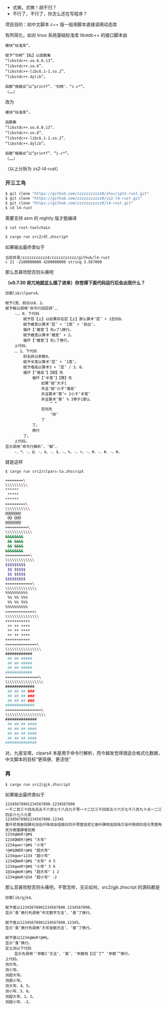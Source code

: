 + 式微，式微！胡不归？
+ 不行了，不行了，你怎么还在写程序？

项目目的：如中文脚本 c++ 版一般用脚本直接调用动态库

有所简化，如对 linux 系统基础标准库 libstdc++ 的接口脚本由

```
模块“标准库”。

赋予“句柄”【私】以函数集
“libstdc++.so.6.0.13”、
“libstdc++.so.6”、
“libstdc++-libc6.1-1.so.2”、
“libstdc++.dylib”。

函数“格输出”以“printf”、‘句柄’、“i-c*”。
（……）
```
改为

```
模块“标准库”。

函数集
“libstdc++.so.6.0.13”、
“libstdc++.so.6”、
“libstdc++-libc6.1-1.so.2”、
“libstdc++.dylib”。

函数“格输出”以“printf”、“i-c*”。
（……）
```
（以上分拆为 zs2-l4-rust）

### 开三工鸟

```bash
$ git clone "https://github.com/zzzzzzzzzzz0/zhscript2-rust.git"
$ git clone "https://github.com/zzzzzzzzzzz0/zs2-l4-rust.git"
$ git clone "https://github.com/zzzzzzzzzzz0/l4-rust.git"
$ cd l4-rust
```

需要支持 asm 的 nightly 版才能编译

```bash
$ cat rust-toolchain
```

```bash
$ cargo run src2/dl.zhscript
```

如果输出最终类似于

```
当前目录/zzzzzzzzzzz4/zzzzzzzzzzz/github/l4-rust
c 21 -2100000000 4200000000 string 3.567000
```

那么吾甚欣慰否则头痛吧

__（v0.7.30 突兀地就这么插了进来）你觉得下面代码运行后会出现什么？__

```
加载lib/clpars4。

赋予1宽、前出以6、2。
赋予解以调用‘命令行加回调’、、
	-、、0、下代码
		赋予层【上】以如果存在层【上】那么算术‘层’ + 1否则0。
		赋予檐宽以算术‘层’ + ‘1宽’ + ‘前出’。
		循环【‘檐宽’】先=了\换行。
		赋予檐宽以算术‘檐宽’ + 2。
		循环【‘檐宽’】先\了换行。
	上代码、
	、、1、下代码
		别名砖以参数0。
		赋予半宽以算术‘层’ + ‘1宽’。
		赋予墙高以算术3 + ‘层’ / 3、0。
		循环【‘墙高’】【砌】先
			循环【‘半宽’】【第】先
				如果‘砌’大于1
				并且‘砌’小于‘墙高’
				并且算术‘第’+ 2小于‘半宽’
				并且算术‘第’ % 3等于1那么
					“ ”
				否则先
					‘砖’
				了
			了。
			换行
		了。
	上代码。
显示调用‘命令行解析’、‘解’、
	-、*、-、@、-、&、-、$、-、%、-、+、-、#、-、#、-、#。
```

就是这样

```bash
$ cargo run src2/clpars-ta.zhscript

========\
\\\\\\\\\\
******
 *****
******
=========\
\\\\\\\\\\\
@@@@@@@
 @@ @@@
@@@@@@@
==========\
\\\\\\\\\\\\
&&&&&&&&
 && &&&&
 && &&&&
&&&&&&&&
===========\
\\\\\\\\\\\\\
$$$$$$$$$
 $$ $$$$$
 $$ $$$$$
$$$$$$$$$
============\
\\\\\\\\\\\\\\
%%%%%%%%%%
 %% %% %%%
 %% %% %%%
%%%%%%%%%%
=============\
\\\\\\\\\\\\\\\
+++++++++++
 ++ ++ ++++
 ++ ++ ++++
 ++ ++ ++++
+++++++++++
==============\
\\\\\\\\\\\\\\\\
############
 ## ## #####
 ## ## #####
 ## ## #####
############
===============\
\\\\\\\\\\\\\\\\\
#############
 ## ## ## ###
 ## ## ## ###
 ## ## ## ###
#############
================\
\\\\\\\\\\\\\\\\\\
##############
 ## ## ## ####
 ## ## ## ####
 ## ## ## ####
 ## ## ## ####
##############
```

对，九层宝塔，clpars4 本是用于命令行解析，而今越发觉得很适合格式化数据，中文脚本的目标“更简便、更活悦”

### 再

```bash
$ cargo run src2/gjk.zhscript
```

如果输出最终类似于

```
12345678901234567890.1234567890
一千二百三十四兆兆五千六百七十八兆九千零一十二亿三千四百五十六万七千八百九十点一二三四五六七八九零
12345678901234567890.12345
壹仟贰佰叁拾肆兆兆伍仟陆佰柒拾捌兆玖仟零壹拾贰亿叁仟肆佰伍拾陆万柒仟捌佰玖拾元零壹角贰分叁厘肆毫伍微
1234qWeR!@#$
1234QWER!@#$ "大写"
1234qwer!@#$ "小写"
!@#$QWER!@#$ "超大写"
1234qwer1234 "超小写"
1234QWeR!@#$ "大写" 4 5
1234qweR!@#$ "小写" 5 6
1@34qWeR!@#$ "超大写" 1 2
1234qWeR!@34 "超小写" -2
```

那么吾甚欣慰否则头痛吧。不管怎样，无论如何，src2/gjk.zhscript 的源码都是

```
加载lib/gjk4。

赋予食以12345678901234567890.1234567890。
显示‘食’换行先调用‘中文数字方法’、‘食’了换行。

赋予食以12345678901234567890.12345。
显示‘食’换行先调用‘大写金额方法’、‘食’了换行。

赋予食以1234qWeR!@#$。
显示‘食’换行。
定义测以下代码
	显示先调用‘‘参数1’方法’、‘食’、‘参数栈【2】’了“ ‘参数’”换行。
上代码。
测大写。
测小写。
测超大写。
测超小写。
测大写、4、5。
测小写、5、6。
测超大写、1、2。
测超小写、-2。
```
